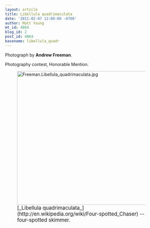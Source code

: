 ```yaml
---
layout: article
title: Libellula quadrimaculata
date: '2011-02-07 12:00:00 -0700'
author: Matt Young
mt_id: 4864
blog_id: 2
post_id: 4864
basename: libellula_quadr
---
```

Photograph by **Andrew Freeman**.

Photography contest, Honorable Mention.

<figure>
<img src="/PT/uploads/2011/Freeman.Libellula_quadrimaculata.jpg" alt="Freeman.Libellula_quadrimaculata.jpg" width="600" height="441" />
<figcaption markdown="span">
<big>[_Libellula quadrimaculata_](http://en.wikipedia.org/wiki/Four-spotted_Chaser) -- four-spotted skimmer.</big>

</figcaption>
</figure>
